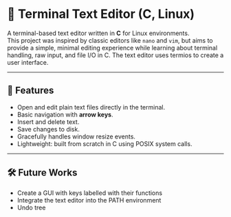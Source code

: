 # 📝 Terminal Text Editor (C, Linux)

A terminal-based text editor written in **C** for Linux environments.  
This project was inspired by classic editors like `nano` and `vim`, but aims to provide a simple, minimal editing experience while learning about terminal handling, raw input, and file I/O in C. 
The text editor uses termios to create a user interface. 

---

## 🚀 Features
- Open and edit plain text files directly in the terminal.
- Basic navigation with **arrow keys**.
- Insert and delete text.
- Save changes to disk.
- Gracefully handles window resize events.
- Lightweight: built from scratch in C using POSIX system calls.

---

## 🛠️ Future Works
- Create a GUI with keys labelled with their functions
- Integrate the text editor into the PATH environment
- Undo tree
